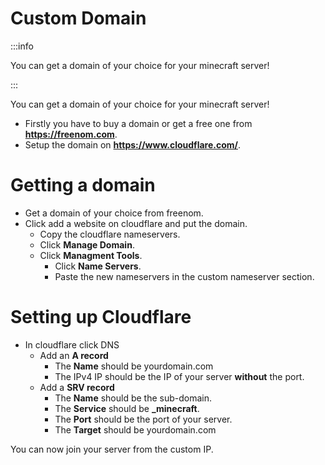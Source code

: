 # Custom Domain
:::info

You can get a domain of your choice for your minecraft server!

:::

You can get a domain of your choice for your minecraft server!
- Firstly you have to buy a domain or get a free one from **https://freenom.com**.
- Setup the domain on **https://www.cloudflare.com/**.

# Getting a domain

- Get a domain of your choice from freenom.
- Click add a website on cloudflare and put the domain.
    - Copy the cloudflare nameservers.
    - Click **Manage Domain**.
    - Click **Managment Tools**.
        - Click **Name Servers**.
        - Paste the new nameservers in the custom nameserver section.

# Setting up Cloudflare

- In cloudflare click DNS
    - Add an **A record**
        - The **Name** should be yourdomain.com
        - The IPv4 IP should be the IP of your server **without** the port.
    - Add a **SRV record**
        - The **Name** should be the sub-domain.
        - The **Service** should be **_minecraft**.
        - The **Port** should be the port of your server.
        - The **Target** should be yourdomain.com


You can now join your server from the custom IP.
